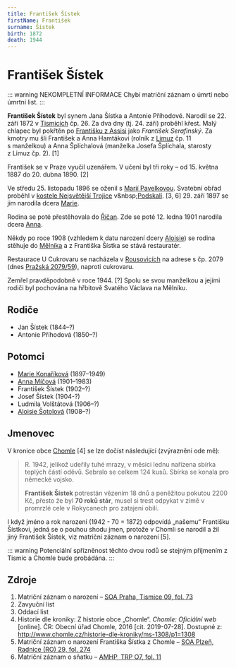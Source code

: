```yaml
---
title: František Šístek
firstName: František
surname: Šístek
birth: 1872
death: 1944
---
```

# František Šístek

::: warning NEKOMPLETNÍ INFORMACE
Chybí matriční záznam o úmrtí nebo úmrtní list.
:::

**František Šístek** byl synem Jana Šístka a Antonie Příhodové. Narodil se 22. září 1872 v [Tismicích](https://cs.wikipedia.org/wiki/Tismice) čp. 26. Za dva dny (tj. 24. září) proběhl křest. Malý chlapec byl pokřtěn po [Františku z Assisi](https://cs.wikipedia.org/wiki/Franti%C5%A1ek_z_Assisi) jako *František Serafinský*. Za kmotry mu šli František a Anna Hamtákovi (rolník z [Limuz](https://cs.wikipedia.org/wiki/Limuzy) čp. 11 s&nbsp;manželkou) a Anna Šplíchalová (manželka Josefa Šplíchala, starosty z&nbsp;Limuz čp. 2). [1]

František se v Praze vyučil uzenářem. V učení byl tři roky – od 15. května 1887 do 20. dubna 1890. [2]

<Photo src="SCAN0015.jpg" alt="František Šístek (nedatováno, Praha)" size="md" />

Ve středu 25. listopadu 1896 se oženil s&nbsp;[Marií Pavelkovou](pavelkova-marie-1872.md). Svatební obřad proběhl v [kostele Nejsvětější Trojice](https://cs.wikipedia.org/wiki/Kostel_Nejsv%C4%9Bt%C4%9Bj%C5%A1%C3%AD_Trojice_(Praha,_Trojick%C3%A1_ulice)) v&nbsp;[Podskalí](https://cs.wikipedia.org/wiki/Podskal%C3%AD_(Praha)). [3, 6] 29. září 1897 se jim narodila dcera [Marie](sistkova-marie-1897.md).

Rodina se poté přestěhovala do [Říčan](https://cs.wikipedia.org/wiki/%C5%98%C3%AD%C4%8Dany). Zde se poté 12. ledna 1901 narodila dcera [Anna](sistkova-anna-1901.md).

Někdy po roce 1908 (vzhledem k datu narození dcery [Aloisie](sistkova-aloisie-1908.md)) se rodina stěhuje do [Mělníka](https://cs.wikipedia.org/wiki/M%C4%9Bln%C3%ADk) a z&nbsp;Františka Šístka se stává restauratér.

<Photo src="sistek-frantisek.jpg" alt="František Šístek (nedatováno)" size="md" />

Restaurace U Cukrovaru se nacházela v [Rousovicích](https://cs.wikipedia.org/wiki/Rousovice) na adrese s čp. 2079 (dnes [Pražská 2079/59](https://goo.gl/maps/Tt1jALNJgpswHNSB6)), naproti cukrovaru.

<Photo src="img_0507.jpg" alt="Restaurace U Cukrovaru (1930)" />

<Photo src="sistek-frantisek-1939.jpg" alt="František Šístek (1939)" size="md" />

Zemřel pravděpodobně v roce 1944. [?] Spolu se svou manželkou a jejími rodiči byl pochována na hřbitově Svatého Václava na Mělníku.


## Rodiče

* Jan Šístek (1844–?)
* Antonie Příhodová (1850–?)


## Potomci

* [Marie Konaříková](sistkova-marie-1897.md) (1897–1949)
* [Anna Míčová](sistkova-anna-1901.md) (1901–1983)
* František Šístek (1902–?)
* Josef Šístek (1904-?)
* Ludmila Volštátová (1906–?)
* [Aloisie Šotolová](sistkova-aloisie-1908.md) (1908–?)

## Jmenovec

V kronice obce [Chomle](https://cs.wikipedia.org/wiki/Chomle) [4] se lze dočíst následující (zvýraznění ode mě):

> R. 1942, jelikož udeřily tuhé mrazy, v měsíci lednu nařízena sbírka teplých částí oděvů. Sebralo se celkem 124 kusů. Sbírka se konala pro německé vojsko.
>
> **František Šístek** potrestán vězením 18 dnů a peněžitou pokutou 2200 Kč, přesto že byl **70 roků stár**, musel si trest odpykat v zimě v promrzlé cele v Rokycanech pro zatajení obilí.

I když jméno a rok narození (1942 - 70 = 1872) odpovídá „našemu“ Františku Šístkovi, jedná se o pouhou shodu jmen, protože v Chomli se narodil a žil jiný František Šístek, viz matriční záznam o narození [5].

::: warning
Potenciální spřízněnost těchto dvou rodů se stejným příjmením z Tismic a Chomle bude probádána.
:::

## Zdroje

1. Matriční záznam o narození – [SOA Praha, Tismice 09, fol. 73](http://ebadatelna.soapraha.cz/d/10393/74)
2. Zavyuční list
3. Oddací list
4. Historie dle kroniky: Z historie obce „Chomle“. *Chomle: Oficiální web* \[online]. ČR: Obecní úřad Chomle, 2016 \[cit. 2019-07-28]. Dostupné z: <http://www.chomle.cz/historie-dle-kroniky/ms-1308/p1=1308>
5. Matriční záznam o narození Františka Šístka z Chomle – [SOA Plzeň, Radnice (RO) 29, fol. 274](http://www.portafontium.eu/iipimage/30067815/radnice-ro-29_2770-n)
6. Matriční záznam o sňatku – [AMHP, TRP O7, fol. 11](http://katalog.ahmp.cz/pragapublica/permalink?xid=1F1A863F451F4D62890D7A0D83926838&scan=15#scan15)